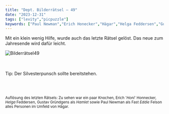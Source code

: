 ```yaml
---
title: "Dept. Bilderrätsel – 49"
date: "2023-12-31"
tags: ["levity","picpuzzle"]
keywords: ["Paul Newman","Erich Honecker","Hägar","Helga Feddersen","Gustav Gründgens","Rita Süssmuth","Alfred Hitchcock","Martin Stich","Else Laska-Schüler"]
---
```

Mit ein klein wenig Hilfe, wurde auch das letzte Rätsel gelöst. Das neue zum Jahresende wird dafür leicht.
<br/>

<img  src="/assets/img/picpuzzle49.webp" alt="Bilderrätsel49">

<br/>
<br/>
<br/>

Tip: Der Silvesterpunsch sollte bereitstehen.

<br/>
<br/>

<sup>Auflösung des letzten Rätsels: Zu sehen war ein paar Knochen, Erich  '<i>Honi</i>' Honnecker, <i>Helga</i> Feddersen, Gustav Gründgens als <i>Hamlet</i> sowie Paul Newman als Fast <i>Eddie</i> Felson alles Personen im Umfeld von Hägar.
<sup>
